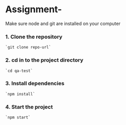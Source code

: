 # Assignment-
Make sure node and git are installed on your computer
### 1. Clone the repository
    `git clone repo-url`
### 2. cd in to the project directory
    `cd qa-test`
### 3. Install dependencies
    `npm install` 
### 4. Start the project
    `npm start`